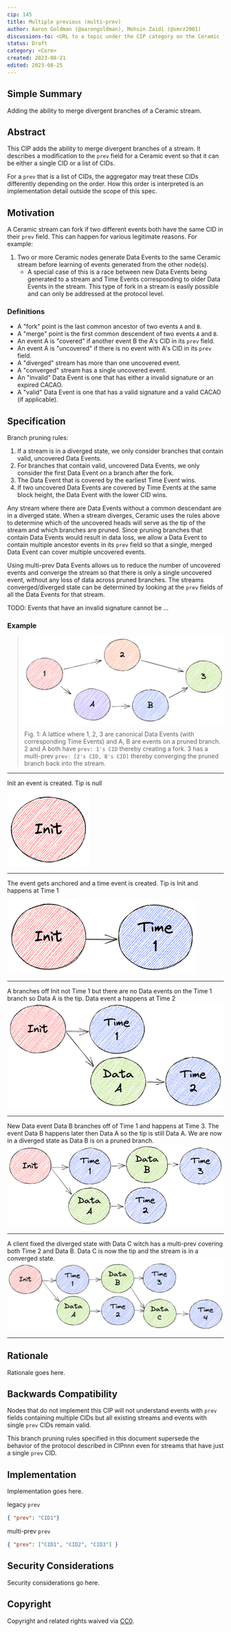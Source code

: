 ```yaml
---
cip: 145
title: Multiple previous (multi-prev)
author: Aaron Goldman (@aarongoldman), Mohsin Zaidi (@smrz2001)
discussions-to: <URL to a topic under the CIP category on the Ceramic forum: https://forum.ceramic.network/c/cips>
status: Draft
category: <Core>
created: 2023-08-21
edited: 2023-08-25
---
```


## Simple Summary
Adding the ability to merge divergent branches of a Ceramic stream.

## Abstract
This CIP adds the ability to merge divergent branches of a stream. It describes a modification to the `prev` field for a
Ceramic event so that it can be either a single CID or a list of CIDs.

For a `prev` that is a list of CIDs, the aggregator may treat these CIDs differently depending on the order. How this
order is interpreted is an implementation detail outside the scope of this spec.

## Motivation
A Ceramic stream can fork if two different events both have the same CID in their `prev` field. This can happen for
various legitimate reasons. For example:
1. Two or more Ceramic nodes generate Data Events to the same Ceramic stream before learning of events generated from
   the other node(s).
   * A special case of this is a race between new Data Events being generated to a stream and Time Events corresponding
     to older Data Events in the stream. This type of fork in a stream is easily possible and can only be addressed at
     the protocol level.

### Definitions
* A "fork" point is the last common ancestor of two events `A` and `B`.
* A "merge" point is the first common descendent of two events `A` and `B`.
* An event A is "covered" if another event B the A's CID in its `prev` field.
* An event A is "uncovered" if there is no event with A's CID in its `prev` field.
* A "diverged" stream has more than one uncovered event.
* A "converged" stream has a single uncovered event.
* An "invalid" Data Event is one that has either a invalid signature or an expired CACAO.
* A "valid" Data Event is one that has a valid signature and a valid CACAO (if applicable).

## Specification

Branch pruning rules:
1. If a stream is in a diverged state, we only consider branches that contain valid, uncovered Data Events.
2. For branches that contain valid, uncovered Data Events, we only consider the first Data Event on a branch after the
   fork.
3. The Data Event that is covered by the earliest Time Event wins. 
4. If two uncovered Data Events are covered by Time Events at the same block height, the Data Event with the lower CID
   wins.

Any stream where there are Data Events without a common descendant are in a diverged state. When a stream diverges,
Ceramic uses the rules above to determine which of the uncovered heads will serve as the tip of the stream and which
branches are pruned. Since pruning branches that contain Data Events would result in data loss, we allow a Data Event to
contain multiple ancestor events in its `prev` field so that a single, merged Data Event can cover multiple uncovered
events.

Using multi-prev Data Events allows us to reduce the number of uncovered events and converge the stream so that there is
only a single uncovered event, without any loss of data across pruned branches. The streams converged/diverged state can
be determined by looking at the `prev` fields of all the Data Events for that stream.

TODO: Events that have an invalid signature cannot be ...

### Example
> ![lattice](../assets/cip-145/lattice.png)
> 
> Fig. 1: A lattice where 1, 2, 3 are canonical Data Events (with corresponding Time Events) and A, B are events on a
pruned branch. 2 and A both have `prev: 1's CID` thereby creating a fork. 3 has a multi-prev `prev: [2's CID, B's CID]`
thereby converging the pruned branch back into the stream.

---
Init an event is created. Tip is null

![Alt text](../assets/cip-145/ex1.png)

---
The event gets anchored and a time event is created. Tip is Init and happens at Time 1

![Alt text](../assets/cip-145/ex2.png)

---
A branches off Init not Time 1 but there are no Data events on the Time 1 branch so Data A is the tip. Data event a happens at Time 2
![Alt text](../assets/cip-145/ex3.png)

---
New Data event Data B branches off of Time 1 and happens at Time 3. The event Data B happens later then Data A so the tip is still Data A. We are now in a diverged state as Data B is on a pruned branch.
![Alt text](../assets/cip-145/ex4.png)

---
A client fixed the diverged state with Data C witch has a multi-prev covering both Time 2 and Data B. Data C is now the tip and the stream is in a converged state.
![Alt text](../assets/cip-145/ex5.png)

---

## Rationale
<!--The rationale fleshes out the specification by describing what motivated the design and why particular design decisions were made. It should describe alternate designs that were considered and related work, e.g. how the feature is supported in other languages. The rationale may also provide evidence of consensus within the community, and should discuss important objections or concerns raised during discussion.-->
Rationale goes here.


## Backwards Compatibility
Nodes that do not implement this CIP will not understand events with `prev` fields containing multiple CIDs but all
existing streams and events with single `prev` CIDs remain valid.

This branch pruning rules specified in this document supersede the behavior of the protocol described in CIPnnn even for
streams that have just a single `prev` CID.

## Implementation
<!--The implementations must be completed before any CIP is given status "Final", but it need not be completed before the CIP is accepted.-->
Implementation goes here.

legacy `prev`
```json
{ "prev": "CID1"}
```

multi-prev `prev`
```json
{ "prev": ["CID1", "CID2", "CID3"] }
```


## Security Considerations
<!--All CIPs must contain a section that discusses the security implications/considerations relevant to the proposed change. Include information that might be important for security discussions, surfaces risks and can be used throughout the life cycle of the proposal. E.g. include security-relevant design decisions, concerns, important discussions, implementation-specific guidance and pitfalls, an outline of threats and risks and how they are being addressed. CIP submissions missing the "Security Considerations" section will be rejected. An CIP cannot proceed to status "Final" without a Security Considerations discussion deemed sufficient by the reviewers.-->
Security considerations go here.


## Copyright
Copyright and related rights waived via [CC0](https://creativecommons.org/publicdomain/zero/1.0/).

